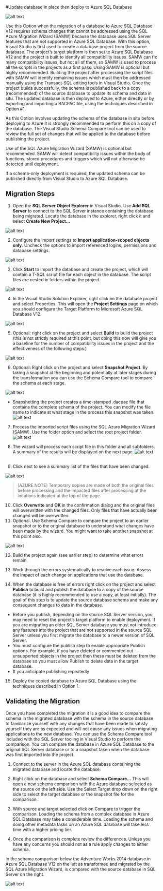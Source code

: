 <properties 
   pageTitle="Migration using Visual Studio and SSDT" 
   description="Microsoft Azure SQL Database, database migration, import database, export database, migration wizard" 
   services="sql-database" 
   documentationCenter="" 
   authors="pehteh" 
   manager="jeffreyg" 
   editor="monicar"/>

<tags
   ms.service="sql-database"
   ms.devlang="NA"
   ms.topic="article"
   ms.tgt_pltfrm="NA"
   ms.workload="data-management" 
   ms.date="07/17/2015"
   ms.author="pehteh"/>

#Update database in place then deploy to Azure SQL Database

![alt text](./media/sql-database-migrate-visualstudio-ssdt/01VSSSDTDiagram.png)

Use this Option when the migration of a database to Azure SQL Database V12 requires schema changes that cannot be addressed using the SQL Azure Migration Wizard (SAMW) because the database uses SQL Server features that are not supported in Azure SQL Database.  With this option, Visual Studio is first used to create a database project from the source database. The project’s target platform is then set to Azure SQL Database V12 and the project is built to identify all compatibility issues. SAMW can fix many compatibility issues, but not all of them, so SAMW is used to process all the scripts in the projects as a first pass. Using SAMW is optional but highly recommended. Building the project after processing the script files with SAMW will identify remaining issues which must then be addressed manually using the Transact-SQL editing tools in Visual Studio. Once the project builds successfully, the schema is published back to a copy (recommended) of the source database to update its schema and data in situ. The updated database is then deployed to Azure, either directly or by exporting and importing a BACPAC file, using the techniques described in Option #1.
 
As this Option involves updating the schema of the database in situ before deploying to Azure it is strongly recommended to perform this on a copy of the database. The Visual Studio Schema Compare tool can be used to review the full set of changes that will be applied to the database before publishing the project.

Use of the SQL Azure Migration Wizard (SAMW) is optional but recommended. SAMW will detect compatibility issues within the body of functions, stored procedures and triggers which will not otherwise be detected until deployment.

If a schema-only deployment is required, the updated schema can be published directly from Visual Studio to Azure SQL Database.

## Migration Steps

1.	Open the **SQL Server Object Explorer** in Visual Studio. Use **Add SQL Server** to connect to the SQL Server instance containing the database being migrated. Locate the database in the explorer, right click it and select **Create New Project…** 

![alt text](./media/sql-database-migrate-visualstudio-ssdt/02MigrateSSDT.png)

2.	Configure the import settings to **Import application-scoped objects only**. Uncheck the options to import referenced logins, permissions and database settings.

![alt text](./media/sql-database-migrate-visualstudio-ssdt/03MigrateSSDT.png)

3.	Click **Start** to import the database and create the project, which will contain a T-SQL script file for each object in the database. The script files are nested in folders within the project.

![alt text](./media/sql-database-migrate-visualstudio-ssdt/04MigrateSSDT.png)

4.	In the Visual Studio Solution Explorer, right click on the database project and select Properties. This will open the **Project Settings** page on which you should configure the Target Platform to Microsoft Azure SQL Database V12.

![alt text](./media/sql-database-migrate-visualstudio-ssdt/05MigrateSSDT.png)

5.	Optional: right click on the project and select **Build** to build the project (this is not strictly required at this point, but doing this now will give you a baseline for the number of compatibility issues in the project and the effectiveness of the following steps.)

![alt text](./media/sql-database-migrate-visualstudio-ssdt/06MigrateSSDT.png)

6.	Optional: Right click on the project and select **Snapshot Project**. By taking a snapshot at the beginning and potentially at later stages during the transformation you can use the Schema Compare tool to compare the schema at each stage.

![alt text](./media/sql-database-migrate-visualstudio-ssdt/07MigrateSSDT.png)
 
- Snapshotting the project creates a time-stamped .dacpac file that contains the complete schema of the project. You can modify the file name to indicate at what stage in the process this snapshot was taken. 
![alt text](./media/sql-database-migrate-visualstudio-ssdt/08MigrateSSDT.png)

7.	Process the imported script files using the SQL Azure Migration Wizard (SAMW). Use the folder option and select the root project folder. 
![alt text](./media/sql-database-migrate-visualstudio-ssdt/09MigrateSSDT.png)

8.	The wizard will process each script file in this folder and all subfolders. A summary of the results will be displayed on the next page.
![alt text](./media/sql-database-migrate-visualstudio-ssdt/10MigrateSSDT.png)
 
9.	Click next to see a summary list of the files that have been changed. 

![alt text](./media/sql-database-migrate-visualstudio-ssdt/11MigrateSSDT.png)

> [AZURE.NOTE] Temporary copies are made of both the original files before processing and the impacted files after processing at the locations indicated at the top of the page.

10.	Click **Overwrite** and **OK** in the confirmation dialog and the original files will overwritten with the changed files. Only files that have actually been changed will be overwritten. 
 
11.	Optional. Use Schema Compare to compare the project to an earlier snapshot or to the original database to understand what changes have been made by the wizard. You might want to take another snapshot at this point also. 

![alt text](./media/sql-database-migrate-visualstudio-ssdt/12MigrateSSDT.png)

12.	Build the project again (see earlier step) to determine what errors remain.

13.	Work through the errors systematically to resolve each issue. Assess the impact of each change on applications that use the database.

14.	When the database is free of errors right click on the project and select **Publish** to build and publish the database to a copy of the source database (it is highly recommended to use a copy, at least initially). The goal of this step is to update the source database schema and make any consequent changes to data in the database. 
- Before you publish, depending on the source SQL Server version, you may need to reset the project’s target platform to enable deployment. If you are migrating an older SQL Server database you must not introduce any features into the project that are not supported in the source SQL Server unless you first migrate the database to a newer version of SQL Server. 
- You must configure the publish step to enable appropriate Publish options. For example, if you have deleted or commented out unsupported objects in the project then these must be deleted from the database so you must allow Publish to delete data in the target database. 
- If you anticipate publishing repeatedly 

15.	Deploy the copied database to Azure SQL Database using the techniques described in Option 1.

## Validating the Migration

Once you have completed the migration it is a good idea to compare the schema in the migrated database with the schema in the source database to familiarize yourself with any changes that have been made to satisfy yourself they are as expected and will not cause any issues when migrating applications to the new database. You can use the Schema Compare tool included with the SQL Server tooling in Visual Studio to perform the comparison. You can compare the database in Azure SQL Database to the original SQL Server database or to a snapshot taken when the database was first imported into the project. 

1.	Connect to the server in the Azure SQL database containing the migrated database and locate the database. 

2.	Right click on the database and select **Schema Compare…** This will open a new schema comparison with the Azure database selected as the source on the left side. Use the Select Target drop down on the right side to select the target database or the snapshot file for the comparison.

3.	With source and target selected click on Compare to trigger the comparison. Loading the schema from a complex database in Azure SQL Database may take a considerable time.  Loading the schema and doing other metadata tasks on an Azure SQL database will take less time with a higher pricing tier.

4.	Once the comparison is complete review the differences. Unless you have any concerns you should not as a rule apply changes to either schema.

In the schema comparison below the Adventure Works 2014 database in Azure SQL Database V12 on the left as transformed and migrated by the SQL Azure Migration Wizard, is compared with the source database in SQL Server on the right. 

![alt text](./media/sql-database-migrate-visualstudio-ssdt/13MigrateSSDT.png)